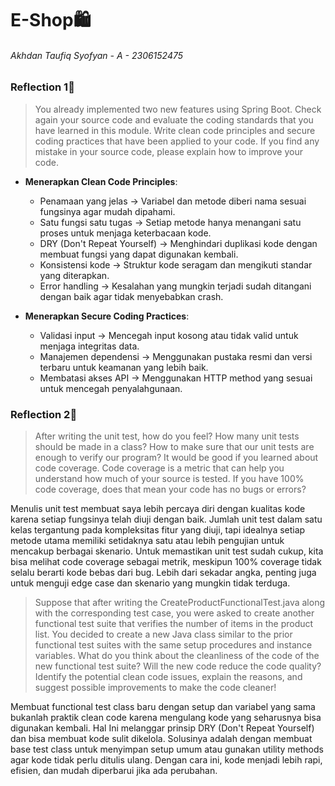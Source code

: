 # E-Shop🛍️
###### Akhdan Taufiq Syofyan - A - 2306152475

### Reflection 1📝
> You already implemented two new features using Spring Boot. Check again your source code and evaluate the coding standards that you have learned in this module. Write clean code principles and secure coding practices that have been applied to your code.  If you find any mistake in your source code, please explain how to improve your code.

- **Menerapkan Clean Code Principles**:
  - Penamaan yang jelas → Variabel dan metode diberi nama sesuai fungsinya agar mudah dipahami.
  - Satu fungsi satu tugas → Setiap metode hanya menangani satu proses untuk menjaga keterbacaan kode.
  - DRY (Don't Repeat Yourself) → Menghindari duplikasi kode dengan membuat fungsi yang dapat digunakan kembali.
  - Konsistensi kode → Struktur kode seragam dan mengikuti standar yang diterapkan.
  - Error handling → Kesalahan yang mungkin terjadi sudah ditangani dengan baik agar tidak menyebabkan crash.


- **Menerapkan Secure Coding Practices**:
  - Validasi input → Mencegah input kosong atau tidak valid untuk menjaga integritas data.
  - Manajemen dependensi → Menggunakan pustaka resmi dan versi terbaru untuk keamanan yang lebih baik.
  - Membatasi akses API → Menggunakan HTTP method yang sesuai untuk mencegah penyalahgunaan.

### Reflection 2📝
> After writing the unit test, how do you feel? How many unit tests should be made in a class? How to make sure that our unit tests are enough to verify our program? It would be good if you learned about code coverage. Code coverage is a metric that can help you understand how much of your source is tested. If you have 100% code coverage, does that mean your code has no bugs or errors?

Menulis unit test membuat saya lebih percaya diri dengan kualitas kode karena setiap fungsinya telah diuji dengan baik. Jumlah unit test dalam satu kelas tergantung pada kompleksitas fitur yang diuji, tapi idealnya setiap metode utama memiliki setidaknya satu atau lebih pengujian untuk mencakup berbagai skenario. Untuk memastikan unit test sudah cukup, kita bisa melihat code coverage sebagai metrik, meskipun 100% coverage tidak selalu berarti kode bebas dari bug. Lebih dari sekadar angka, penting juga untuk menguji edge case dan skenario yang mungkin tidak terduga.

> Suppose that after writing the CreateProductFunctionalTest.java along with the corresponding test case, you were asked to create another functional test suite that verifies the number of items in the product list. You decided to create a new Java class similar to the prior functional test suites with the same setup procedures and instance variables.
What do you think about the cleanliness of the code of the new functional test suite? Will the new code reduce the code quality? Identify the potential clean code issues, explain the reasons, and suggest possible improvements to make the code cleaner! 

Membuat functional test class baru dengan setup dan variabel yang sama bukanlah praktik clean code karena mengulang kode yang seharusnya bisa digunakan kembali. Hal Ini melanggar prinsip DRY (Don't Repeat Yourself) dan bisa membuat kode sulit dikelola. Solusinya adalah dengan membuat base test class untuk menyimpan setup umum atau gunakan utility methods agar kode tidak perlu ditulis ulang. Dengan cara ini, kode menjadi lebih rapi, efisien, dan mudah diperbarui jika ada perubahan.